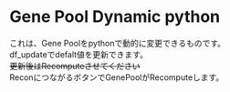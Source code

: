 # Gene Pool Dynamic python
これは、Gene Poolをpythonで動的に変更できるものです。\
df_updateでdefalt値を更新できます。\
~~更新後はRecomputeさせてください~~\
ReconにつながるボタンでGenePoolがRecomputeします。